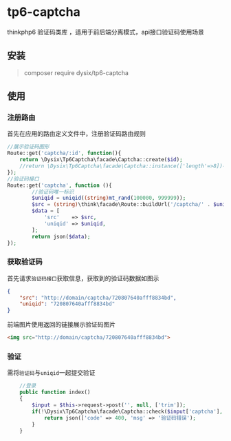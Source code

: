 # tp6-captcha

thinkphp6 验证码类库 ，适用于前后端分离模式，api接口验证码使用场景

## 安装
> composer require dysix/tp6-captcha



## 使用

### 注册路由

首先在应用的路由定义文件中，注册验证码路由规则

~~~php
//展示验证码图形
Route::get('captcha/:id', function(){
    return \Dysix\Tp6Captcha\facade\Captcha::create($id);
    //return \Dysix\Tp6Captcha\facade\Captcha::instance(['length'=>8])->create($id);//自定义更改配置项
});
//验证码接口
Route::get('captcha', function (){
        //验证码唯一标识
        $uniqid = uniqid((string)mt_rand(100000, 999999));
        $src = (string)\think\facade\Route::buildUrl('/captcha/' . $uniqid)->domain(true);
        $data = [
            'src'    => $src,
            'uniqid' => $uniqid,
        ];
        return json($data);
});
~~~

### 获取验证码

首先请求`验证码接口`获取信息，获取到的验证码数据如图示

```json
{
	"src": "http://domain/captcha/720807640afff8834bd",
	"uniqid": "720807640afff8834bd"
}
```

前端图片使用返回的链接展示验证码图片

```html
<img src="http://domain/captcha/720807640afff8834bd">
```

### 验证

需将`验证码`与`uniqid`一起提交验证

~~~php
	//登录
    public function index()
    {
    	$input = $this->request->post('', null, ['trim']);
    	if(!\Dysix\Tp6Captcha\facade\Captcha::check($input['captcha'], $input['uniqid'])){
            return json(['code' => 400, 'msg' => '验证码错误');
        }
    }
~~~